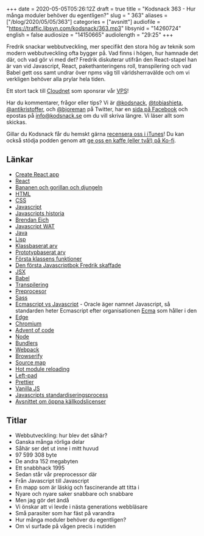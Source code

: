 +++
date = 2020-05-05T05:26:12Z
draft = true
title = "Kodsnack 363 - Hur många moduler behöver du egentligen?"
slug = " 363"
aliases = ["/blog/2020/05/05/363"]
categories = ["avsnitt"]
audiofile = "https://traffic.libsyn.com/kodsnack/363.mp3"
libsynid = "14260724"
english = false
audiosize = "14150665"
audiolength = "29:25" 
+++

Fredrik snackar webbutveckling, mer specifikt den stora hög av teknik som modern webbutveckling ofta bygger på. Vad finns i högen, hur hamnade det där, och vad gör vi med det? Fredrik diskuterar utifrån den React-stapel han är van vid Javascript, React, pakethanteringens roll, transpilering och vad Babel gett oss samt undrar över npms väg till världsherravälde och om vi verkligen behöver alla prylar hela tiden.

Ett stort tack till [Cloudnet](http://www.cloudnet.se) som sponsrar vår [VPS](http://en.wikipedia.org/wiki/Virtual_private_server)!

Har du kommentarer, frågor eller tips? Vi är [@kodsnack](https://www.twitter.com/kodsnack), [@tobiashieta](https://www.twitter.com/tobiashieta), [@antikristoffer](https://www.twitter.com/antikristoffer), och [@bjoreman](https://www.twitter.com/bjoreman) på Twitter, har en [sida på Facebook](https://www.facebook.com/kodsnack) och epostas på [info@kodsnack.se](mailto:info@kodsnack.se) om du vill skriva längre. Vi läser allt som skickas.

Gillar du Kodsnack får du hemskt gärna [recensera oss i iTunes](http://itunes.apple.com/se/podcast/kodsnack/id561631498?l=en)! Du kan också stödja podden genom att <a href="https://ko-fi.com/kodsnack" rel="payment">ge oss en kaffe (eller två!) på Ko-fi</a>.

## Länkar ##
* [Create React app](https://create-react-app.dev/)
* [React](https://reactjs.org/)
* [Bananen och gorillan och djungeln](https://www.johndcook.com/blog/2011/07/19/you-wanted-banana/)
* [HTML](https://en.wikipedia.org/wiki/HTML)
* [CSS](https://en.wikipedia.org/wiki/Cascading_Style_Sheets)
* [Javascript](https://en.wikipedia.org/wiki/JavaScript)
* [Javascripts historia](https://auth0.com/blog/a-brief-history-of-javascript/)
* [Brendan Eich](https://en.wikipedia.org/wiki/Brendan_Eich)
* [Javascript WAT](https://www.destroyallsoftware.com/talks/wat)
* [Java](https://en.wikipedia.org/wiki/Java_%28programming_language%29)
* [Lisp](https://en.wikipedia.org/wiki/Lisp_%28programming_language%29)
* [Klassbaserat arv](https://en.wikipedia.org/wiki/Class-based_programming)
* [Prototypbaserat arv](https://en.wikipedia.org/wiki/Prototype-based_programming)
* [Första klassens funktioner](https://en.wikipedia.org/wiki/First-class_function)
* [Den första Javascriptbok Fredrik skaffade](https://www.amazon.com/Professional-JavaScript-Developers-Wrox-Guides/dp/0764579088)
* [JSX](https://reactjs.org/docs/introducing-jsx.html)
* [Babel](https://en.wikipedia.org/wiki/Babel_%28transcompiler%29)
* [Transpilering](https://en.wikipedia.org/wiki/Source-to-source_compiler)
* [Preprocesor](https://en.wikipedia.org/wiki/Preprocessor)
* [Sass](https://sass-lang.com/)
* [Ecmascript vs Javascript](https://en.wikipedia.org/wiki/ECMAScript) - Oracle äger namnet Javascript, så standarden heter Ecmascript efter organisationen [Ecma](https://en.wikipedia.org/wiki/Ecma_International) som håller i den
* [Edge](https://en.wikipedia.org/wiki/Microsoft_Edge)
* [Chromium](https://en.wikipedia.org/wiki/Chromium_%28web_browser%29)
* [Advent of code](https://adventofcode.com/)
* [Node](https://en.wikipedia.org/wiki/Node.js)
* [Bundlers](https://medium.com/@gimenete/how-javascript-bundlers-work-1fc0d0caf2da)
* [Webpack](https://en.wikipedia.org/wiki/Webpack)
* [Browserify](https://en.wikipedia.org/wiki/Browserify)
* [Source map](https://developer.mozilla.org/en-US/docs/Tools/Debugger/How_to/Use_a_source_map)
* [Hot module reloading](http://gaearon.github.io/react-hot-loader/)
* [Left-pad](https://www.infoworld.com/article/3047177/how-one-yanked-javascript-package-wreaked-havoc.html)
* [Prettier](https://prettier.io/)
* [Vanilla JS](http://vanilla-js.com/)
* [Javascripts standardiseringsprocess](https://tc39.es/process-document/)
* [Avsnittet om öppna källkodslicenser](https://kodsnack.se/360/)

## Titlar ##
* Webbutveckling: hur blev det såhär?
* Ganska många rörliga delar
* Såhär ser det ut inne i mitt huvud
* 97 599 308 byte
* De andra 152 megabyten
* Ett snabbhack 1995
* Sedan står vår preprocessor där
* Från Javascript till Javascript
* En mapp som är läskig och fascinerande att titta i
* Nyare och nyare saker snabbare och snabbare
* Men jag gör det ändå
* Vi önskar att vi levde i nästa generations webbläsare
* Små parasiter som har fäst på varandra
* Hur många moduler behöver du egentligen?
* Om vi surfade på vågen precis i nutiden